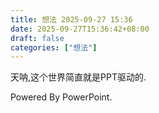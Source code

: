 ```yaml
---
title: 想法 2025-09-27 15:36
date: 2025-09-27T15:36:42+08:00
draft: false
categories: ["想法"]
---
```

天呐,这个世界简直就是PPT驱动的. <span class="secret-placeholder" data-id="695a6291b84f384a406cfa4fbf8bd72e455e8b2f798674f956c3bdb90acb366c" title-hash="128b38b96be5aff02e0461cfe5751f36c9cd4932300f145af8a5727b8b1a7069"></span>

Powered By PowerPoint.